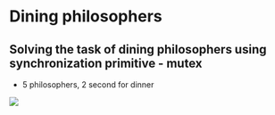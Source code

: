 # Dining philosophers
## Solving the task of dining philosophers using synchronization primitive - mutex
- 5 philosophers, 2 second for dinner
<img src="https://camo.githubusercontent.com/7a7cd88f6fe27b1506a21e65491b43cc47414535/68747470733a2f2f70702e757365726170692e636f6d2f633834353132302f763834353132303030362f3131376639662f566d4647504a707a33646f2e6a7067"/>
